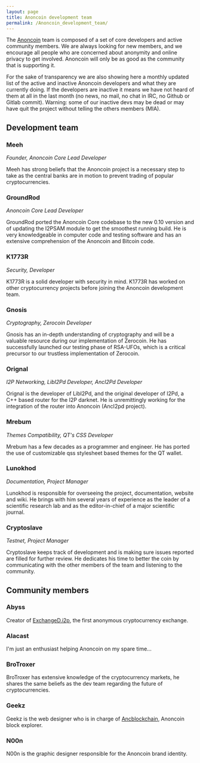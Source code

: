 ```yaml
---
layout: page
title: Anoncoin development team
permalink: /Anoncoin_development_team/
---
```


The [Anoncoin](/Anoncoin "wikilink") team is composed of a set of core developers and active community members. We are always looking for new members, and we encourage all people who are concerned about anonymity and online privacy to get involved. Anoncoin will only be as good as the community that is supporting it.

For the sake of transparency we are also showing here a monthly updated list of the active and inactive Anoncoin developers and what they are currently doing. If the developers are inactive it means we have not heard of them at all in the last month (no news, no mail, no chat in IRC, no Github or Gitlab commit). Warning: some of our inactive devs may be dead or may have quit the project without telling the others members (MIA).

Development team
----------------

### Meeh

*Founder, Anoncoin Core Lead Developer*

Meeh has strong beliefs that the Anoncoin project is a necessary step to take as the central banks are in motion to prevent trading of popular cryptocurrencies.

### GroundRod

*Anoncoin Core Lead Developer*

GroundRod ported the Anoncoin Core codebase to the new 0.10 version and of updating the I2PSAM module to get the smoothest running build. He is very knowledgeable in computer code and testing software and has an extensive comprehension of the Anoncoin and Bitcoin code.

### K1773R

*Security, Developer*

K1773R is a solid developer with security in mind. K1773R has worked on other cryptocurrency projects before joining the Anoncoin development team.

### Gnosis

*Cryptography, Zerocoin Developer*

Gnosis has an in-depth understanding of cryptography and will be a valuable resource during our implementation of Zerocoin. He has successfully launched our testing phase of RSA-UFOs, which is a critical precursor to our trustless implementation of Zerocoin.

### Orignal

*I2P Networking, LibI2Pd Developer, AncI2Pd Developer*

Orignal is the developer of LibI2Pd, and the original developer of I2Pd, a C++ based router for the I2P darknet. He is unremittingly working for the integration of the router into Anoncoin (AncI2pd project).

### Mrebum

*Themes Compatibility, QT's CSS Developer*

Mrebum has a few decades as a programmer and engineer. He has ported the use of customizable qss stylesheet based themes for the QT wallet.

### Lunokhod

*Documentation, Project Manager*

Lunokhod is responsible for overseeing the project, documentation, website and wiki. He brings with him several years of experience as the leader of a scientific research lab and as the editor-in-chief of a major scientific journal.

### Cryptoslave

*Testnet, Project Manager*

Cryptoslave keeps track of development and is making sure issues reported are filled for further review. He dedicates his time to better the coin by communicating with the other members of the team and listening to the community.

Community members
-----------------

### Abyss

Creator of [ExchangeD.i2p](https://bitcointalk.org/index.php?topic=1092682.0), the first anonymous cryptocurrency exchange.

### Alacast

I'm just an enthusiast helping Anoncoin on my spare time...

### BroTroxer

BroTroxer has extensive knowledge of the cryptocurrency markets, he shares the same beliefs as the dev team regarding the future of cryptocurrencies.

### Geekz

Geekz is the web designer who is in charge of [Ancblockchain](http://ancblockchain.com/), Anoncoin block explorer.

### N00n

N00n is the graphic designer responsible for the Anoncoin brand identity.
